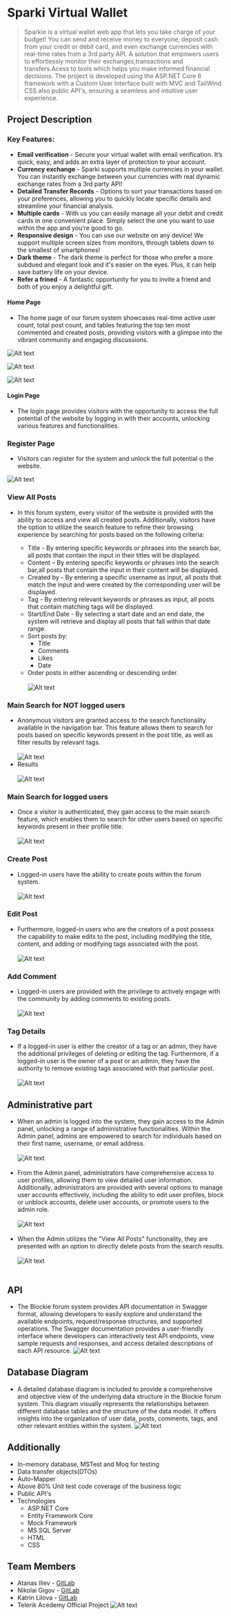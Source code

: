 
Sparki Virtual Wallet
====================


>Sparkie is a virtual wallet web app that lets you take charge of your budget! You can send and receive money to everyone, deposit cash from your credit or debit card, and even exchange currencies with real-time rates from a 3rd party API.
 A solution that empowers users to effortlessly monitor their exchanges,transactions and transfers.Acess to tools which helps you make informed financial decisions.
 The project is developed using the ASP.NET Core 6 framework with a Custom User Interface built with MVC and TailWind CSS also public API's, ensuring a seamless and intuitive user experience.

## Project Description
### Key Features:
* **Email verification** -  Secure your virtual wallet with email verification. It’s quick, easy, and adds an extra layer of protection to your account.
* **Currency exchange** -  Sparki supports multiple currencies in your wallet. You can instantly exchange between your currencies with real dynamic exchange rates from a 3rd party API!
* **Detailed Transfer Records** - Options to sort your transactions based on your preferences, allowing you to quickly locate specific details and streamline your financial analysis.
* **Multiple cards** - With us you can easily manage all your debit and credit cards in one convenient place. Simply select the one you want to use within the app and you’re good to go.
* **Responsive design** - You can use our website on any device! We support multiple screen sizes from monitors, through tablets down to the smallest of smartphones!
* **Dark theme** - The dark theme is perfect for those who prefer a more subdued and elegant look and it's easier on the eyes. Plus, it can help save battery life on your device.
* **Refer a frined** - A fantastic opportunity for you to invite a friend and both of you enjoy a delightful gift.

#### Home Page
* The home page of our forum system showcases real-time active user count, total post count, and tables featuring the top ten most commented and created posts, providing visitors with a glimpse into the vibrant community and engaging discussions.

![Alt text](https://gitlab.com/project-one-group-five/virtual-wallet/-/blob/dev/ImagesForREADME/HomePage1.jpeg)


![Alt text](https://gitlab.com/project-one-group-five/virtual-wallet/-/blob/dev/ImagesForREADME/HomePage2.jpeg)

![Alt text](https://gitlab.com/project-one-group-five/virtual-wallet/-/blob/dev/ImagesForREADME/HomePage3.jpeg)
#### Login Page
* The login page provides visitors with the opportunity to access the full potential of the website by logging in with their accounts, unlocking various features and functionalities.



### Register Page
* Visitors can register for the system and unlock the full potential o the website.

![Alt text](https://gitlab.com/project-one-group-five/forum-system/-/raw/main/ImagesForREADME/Register.png)

### View All Posts
* In this forum system, every visitor of the website is provided with the ability to access and view all created posts. Additionally, visitors have the option to utilize the search feature to refine their browsing experience by searching for posts based on the following criteria:

     * Title - By entering specific keywords or phrases into the search bar, all posts that contain the input in their titles will be displayed. 
     * Content – By entering specific keywords or phrases into the search bar,all posts that contain the input in their content will be displayed.
     * Created by - By entering a specific username as input, all posts that match the input and were created by the corresponding user will be displayed.
     * Tag - By entering relevant keywords or phrases as input, all posts that contain matching tags will be displayed. 
	 * Start/End Date - By selecting a start date and an end date, the system will retrieve and display all posts that fall within that date range.
	 * Sort posts by:
	  	 * Title
		 * Comments
		 * Likes
		 * Date
	* Order posts in either ascending or descending order.
		<br><br>
	![Alt text](https://gitlab.com/project-one-group-five/forum-system/-/raw/main/ImagesForREADME/ViewAllPosts.png)
### Main Search for NOT logged users
* Anonymous visitors are granted access to the search functionality available in the navigation bar. This feature allows them to search for posts based on specific keywords present in the post title, as well as filter results by relevant tags.
	<br><br>
	![Alt text](https://gitlab.com/project-one-group-five/forum-system/-/raw/main/ImagesForREADME/Search.png)
* Results
	<br><br>
	![Alt text](https://gitlab.com/project-one-group-five/forum-system/-/raw/main/ImagesForREADME/NOTloggedResults.png)
	
### Main Search for logged users
* Once a visitor is authenticated, they gain access to the main search feature, which enables them to search for other users based on specific keywords present in their profile title.
	<br><br>
	![Alt text](https://gitlab.com/project-one-group-five/forum-system/-/raw/main/ImagesForREADME/LoggedResults.png)
### Create Post 
* Logged-in users have the ability to create posts within the forum system.
	<br><br>
	![Alt text](https://gitlab.com/project-one-group-five/forum-system/-/raw/main/ImagesForREADME/CreatePost.png)
### Edit Post
* Furthermore, logged-in users who are the creators of a post possess the capability to make edits to the post, including modifying the title, content, and adding or modifying tags associated with the post.
	<br><br>
	![Alt text](https://gitlab.com/project-one-group-five/forum-system/-/raw/main/ImagesForREADME/EditPost.png)
### Add Comment
* Logged-in users are provided with the privilege to actively engage with the community by adding comments to existing posts.
	<br><br>
    ![Alt text](https://gitlab.com/project-one-group-five/forum-system/-/raw/main/ImagesForREADME/AddComment.png)
### Tag Details
* If a logged-in user is either the creator of a tag or an admin, they have the additional privileges of deleting or editing the tag. Furthermore, if a logged-in user is the owner of a post or an admin, they have the authority to remove existing tags associated with that particular post.
	<br><br>
    ![Alt text](https://gitlab.com/project-one-group-five/forum-system/-/raw/main/ImagesForREADME/TagDetails.png)
## Administrative part
* When an admin is logged into the system, they gain access to the Admin panel, unlocking a range of administrative functionalities. Within the Admin panel, admins are empowered to search for individuals based on their first name, username, or email address.
	<br><br>
    ![Alt text](https://gitlab.com/project-one-group-five/forum-system/-/raw/main/ImagesForREADME/AdminPanel.png)
	<br><br>
* From the Admin panel, administrators have comprehensive access to user profiles, allowing them to view detailed user information. Additionally, administrators are provided with several options to manage user accounts effectively, including the ability to edit user profiles, block or unblock accounts, delete user accounts, or promote users to the admin role.
	<br><br>
    ![Alt text](https://gitlab.com/project-one-group-five/forum-system/-/raw/main/ImagesForREADME/Admin.png)
	<br><br>
* When the Admin utilizes the "View All Posts" functionality, they are presented with an option to directly delete posts from the search results.
	<br><br>
    ![Alt text](https://gitlab.com/project-one-group-five/forum-system/-/raw/main/ImagesForREADME/AdminPosts.png)
	<br><br>
## API
* The Blockie forum system provides API documentation in Swagger format, allowing developers to easily explore and understand the available endpoints, request/response structures, and supported operations. The Swagger documentation provides a user-friendly interface where developers can interactively test API endpoints, view sample requests and responses, and access detailed descriptions of each API resource. 
    ![Alt text](https://gitlab.com/project-one-group-five/forum-system/-/raw/main/ImagesForREADME/API.png)
## Database Diagram
* A detailed database diagram is included to provide a comprehensive and objective view of the underlying data structure in the Blockie forum system. This diagram visually represents the relationships between different database tables and the structure of the data model. It offers insights into the organization of user data, posts, comments, tags, and other relevant entities within the system. 
    ![Alt text](https://gitlab.com/project-one-group-five/forum-system/-/raw/main/ImagesForREADME/DatabaseDiagram.png)

## Additionally
* In-memory database, MSTest and Moq for testing
* Data transfer objects(DTOs)
* Auto-Mapper
* Above 80% Unit test code coverage of the business logic
* Public API's
* Technologies
     * ASP.NET Core
	 * Entity Framework Core
	 * Mock Framework
	 * MS SQL Server
	 * HTML
	 * CSS
## Team Members
* Atanas Iliev - [GitLab](https://gitlab.com/atanasiliev1293)
* Nikolai Gigov - [GitLab](https://gitlab.com/NG02)
* Katrin Lilova - [GitLab](https://gitlab.com/katrinlilova)
* Telerik Acedemy Official Project
![Alt text](https://gitlab.com/project-one-group-five/forum-system/-/raw/main/ImagesForREADME/telerik.PNG)